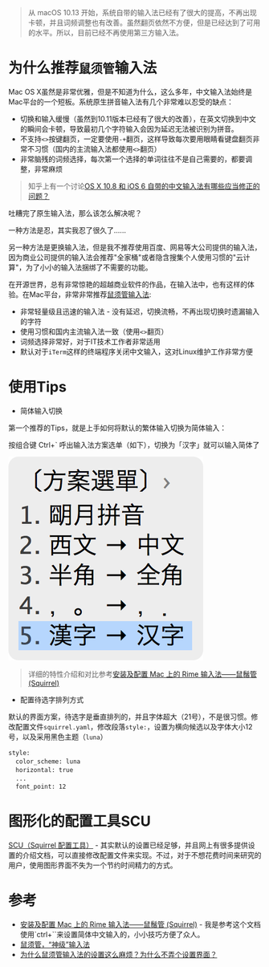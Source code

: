 > 从 macOS 10.13 开始，系统自带的输入法已经有了很大的提高，不再出现卡顿，并且词频调整也有改善。虽然翻页依然不方便，但是已经达到了可用的水平。所以，目前已经不再使用第三方输入法。

# 为什么推荐`鼠须管`输入法

Mac OS X虽然是非常优雅，但是不知道为什么，这么多年，中文输入法始终是Mac平台的一个短板。系统原生拼音输入法有几个非常难以忍受的缺点：

* 切换和输入缓慢（虽然到10.11版本已经有了很大的改善），在英文切换到中文的瞬间会卡顿，导致最初几个字符输入会因为延迟无法被识别为拼音。
* 不支持`<>`按键翻页，一定要使用`-+`翻页，这样导致每次要用眼睛看键盘翻页非常不习惯（国内的主流输入法都使用`<>`翻页）
* 非常脑残的词频选择，每次第一个选择的单词往往不是自己需要的，都要调整，非常麻烦

> 知乎上有一个讨论[OS X 10.8 和 iOS 6 自带的中文输入法有哪些应当修正的问题？ ](https://www.zhihu.com/question/20682983)

吐糟完了原生输入法，那么该怎么解决呢？

一种方法是忍，其实我忍了很久了......

另一种方法是更换输入法，但是我不推荐使用百度、网易等大公司提供的输入法，因为商业公司提供的输入法会推荐"全家桶"或者隐含搜集个人使用习惯的"云计算"，为了小小的输入法捆绑了不需要的功能。

在开源世界，总有非常惊艳的超越商业软件的作品，在输入法中，也有这样的体验。在Mac平台，非常非常推荐[鼠须管输入法](http://rime.im/):

* 非常轻量级且迅速的输入法 - 没有延迟，切换流畅，不再出现切换时遗漏输入的字符
* 使用习惯和国内主流输入法一致（使用`<>`翻页）
* 词频选择非常好，对于IT技术工作者非常适用
* 默认对于`iTerm`这样的终端程序关闭中文输入，这对Linux维护工作非常方便

# 使用Tips

* 简体输入切换

第一个推荐的Tips，就是上手如何将默认的繁体输入切换为简体输入：

按组合键 Ctrl+` 呼出输入法方案选单（如下），切换为「汉字」就可以输入简体了

![鼠须管输入简体中文](/img/develop/mac/squirrel_input_simple_chinese.png)

> 详细的特性介绍和对比参考[安装及配置 Mac 上的 Rime 输入法——鼠鬚管 (Squirrel)](http://www.dreamxu.com/install-config-squirrel/)

* 配置待选字排列方式

默认的界面方案，待选字是垂直排列的，并且字体超大（21号），不是很习惯。修改配置文件`squirrel.yaml`，修改段落`style:`，设置为横向候选以及字体大小12号，以及采用黑色主题（`luna`）

```bash
style:
  color_scheme: luna
  horizontal: true
  ...
  font_point: 12
```

# 图形化的配置工具SCU

[SCU（Squirrel 配置工具）](https://github.com/neolee/SCU) - 其实默认的设置已经足够，并且网上有很多提供设置的介绍文档，可以直接修改配置文件来实现。不过，对于不想花费时间来研究的用户，使用图形界面不失为一个节约时间精力的方式。

# 参考

* [安装及配置 Mac 上的 Rime 输入法——鼠鬚管 (Squirrel)](http://www.dreamxu.com/install-config-squirrel/) - 我是参考这个文档使用`ctrl+``来设置简体中文输入的，小小技巧方便了众人。
* [鼠须管，“神级”输入法](http://www.ifanr.com/156409)
* [为什么鼠须管输入法的设置这么麻烦？为什么不弄个设置界面？ ](https://www.zhihu.com/question/21101540)